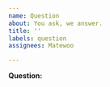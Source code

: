 ```yaml
---
name: Question
about: You ask, we answer.
title: ''
labels: question
assignees: Matewoo

---
```


**Question:**
